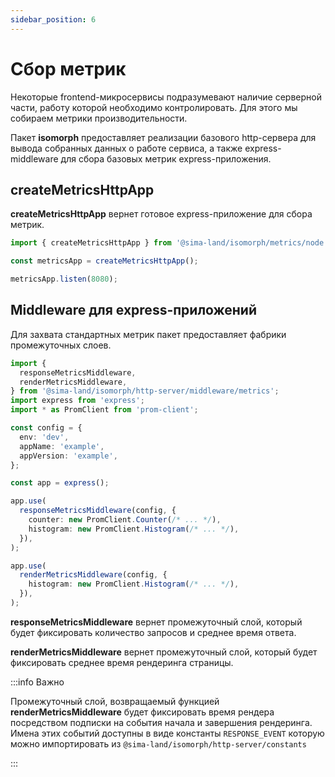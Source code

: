 ```yaml
---
sidebar_position: 6
---
```


# Сбор метрик

Некоторые frontend-микросервисы подразумевают наличие серверной части, работу которой необходимо контролировать. Для этого мы собираем метрики производительности.

Пакет **isomorph** предоставляет реализации базового http-сервера для вывода собранных данных о работе сервиса, а также express-middleware для сбора базовых метрик express-приложения.

## createMetricsHttpApp

**createMetricsHttpApp** вернет готовое express-приложение для сбора метрик.

```ts
import { createMetricsHttpApp } from '@sima-land/isomorph/metrics/node';

const metricsApp = createMetricsHttpApp();

metricsApp.listen(8080);
```

## Middleware для express-приложений

Для захвата стандартных метрик пакет предоставляет фабрики промежуточных слоев.

```ts
import {
  responseMetricsMiddleware,
  renderMetricsMiddleware,
} from '@sima-land/isomorph/http-server/middleware/metrics';
import express from 'express';
import * as PromClient from 'prom-client';

const config = {
  env: 'dev',
  appName: 'example',
  appVersion: 'example',
};

const app = express();

app.use(
  responseMetricsMiddleware(config, {
    counter: new PromClient.Counter(/* ... */),
    histogram: new PromClient.Histogram(/* ... */),
  }),
);

app.use(
  renderMetricsMiddleware(config, {
    histogram: new PromClient.Histogram(/* ... */),
  }),
);
```

**responseMetricsMiddleware** вернет промежуточный слой, который будет фиксировать количество запросов и среднее время ответа.

**renderMetricsMiddleware** вернет промежуточный слой, который будет фиксировать среднее время рендеринга страницы.

:::info Важно

Промежуточный слой, возвращаемый функцией **renderMetricsMiddleware** будет фиксировать время рендера посредством подписки на события начала и завершения рендеринга. Имена этих событий доступны в виде константы `RESPONSE_EVENT` которую можно импортировать из `@sima-land/isomorph/http-server/constants`

:::
